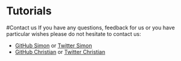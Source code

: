 # Tutorials

#Contact us
If you have any questions, feedback for us or you have particular wishes please do not hesitate to contact us:

* [GitHub Simon](https://github.com/simonpucher) or [Twitter Simon](https://twitter.com/SimonPucher)
* [GitHub Christian](https://github.com/ckovar82) or [Twitter Christian](https://twitter.com/ckovar82)
